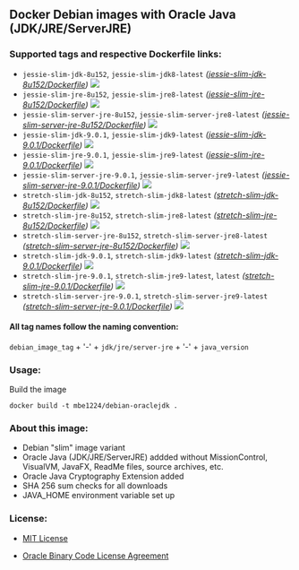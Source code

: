 ## Docker Debian images with Oracle Java (JDK/JRE/ServerJRE)

### Supported tags and respective Dockerfile links:

* ```jessie-slim-jdk-8u152```, ```jessie-slim-jdk8-latest``` _\([jessie-slim-jdk-8u152/Dockerfile]\)_
[![](https://images.microbadger.com/badges/image/mbe1224/docker-debian-oracle-java:jessie-slim-jdk-8u152.svg)](https://microbadger.com/images/mbe1224/docker-debian-oracle-java:jessie-slim-jdk-8u152 "")
* ```jessie-slim-jre-8u152```, ```jessie-slim-jre8-latest``` _\([jessie-slim-jre-8u152/Dockerfile]\)_
[![](https://images.microbadger.com/badges/image/mbe1224/docker-debian-oracle-java:jessie-slim-jre-8u152.svg)](https://microbadger.com/images/mbe1224/docker-debian-oracle-java:jessie-slim-jre-8u152 "")
* ```jessie-slim-server-jre-8u152```, ```jessie-slim-server-jre8-latest``` _\([jessie-slim-server-jre-8u152/Dockerfile]\)_
[![](https://images.microbadger.com/badges/image/mbe1224/docker-debian-oracle-java:jessie-slim-server-jre-8u152.svg)](https://microbadger.com/images/mbe1224/docker-debian-oracle-java:jessie-slim-server-jre-8u152 "")
* ```jessie-slim-jdk-9.0.1```, ```jessie-slim-jdk9-latest``` _\([jessie-slim-jdk-9.0.1/Dockerfile]\)_
[![](https://images.microbadger.com/badges/image/mbe1224/docker-debian-oracle-java:jessie-slim-jdk-9.0.1.svg)](https://microbadger.com/images/mbe1224/docker-debian-oracle-java:jessie-slim-jdk-9.0.1 "")
* ```jessie-slim-jre-9.0.1```, ```jessie-slim-jre9-latest``` _\([jessie-slim-jre-9.0.1/Dockerfile]\)_
[![](https://images.microbadger.com/badges/image/mbe1224/docker-debian-oracle-java:jessie-slim-jre-9.0.1.svg)](https://microbadger.com/images/mbe1224/docker-debian-oracle-java:jessie-slim-jre-9.0.1 "")
* ```jessie-slim-server-jre-9.0.1```, ```jessie-slim-server-jre9-latest``` _\([jessie-slim-server-jre-9.0.1/Dockerfile]\)_
[![](https://images.microbadger.com/badges/image/mbe1224/docker-debian-oracle-java:jessie-slim-server-jre-9.0.1.svg)](https://microbadger.com/images/mbe1224/docker-debian-oracle-java:jessie-slim-server-jre-9.0.1 "")
* ```stretch-slim-jdk-8u152```, ```stretch-slim-jdk8-latest``` _\([stretch-slim-jdk-8u152/Dockerfile]\)_
[![](https://images.microbadger.com/badges/image/mbe1224/docker-debian-oracle-java:stretch-slim-jdk-8u152.svg)](https://microbadger.com/images/mbe1224/docker-debian-oracle-java:stretch-slim-jdk-8u152 "")
* ```stretch-slim-jre-8u152```, ```stretch-slim-jre8-latest``` _\([stretch-slim-jre-8u152/Dockerfile]\)_
[![](https://images.microbadger.com/badges/image/mbe1224/docker-debian-oracle-java:stretch-slim-jre-8u152.svg)](https://microbadger.com/images/mbe1224/docker-debian-oracle-java:stretch-slim-jre-8u152 "")
* ```stretch-slim-server-jre-8u152```, ```stretch-slim-server-jre8-latest``` _\([stretch-slim-server-jre-8u152/Dockerfile]\)_
[![](https://images.microbadger.com/badges/image/mbe1224/docker-debian-oracle-java:stretch-slim-server-jre-8u152.svg)](https://microbadger.com/images/mbe1224/docker-debian-oracle-java:stretch-slim-server-jre-8u152 "")
* ```stretch-slim-jdk-9.0.1```, ```stretch-slim-jdk9-latest``` _\([stretch-slim-jdk-9.0.1/Dockerfile]\)_
[![](https://images.microbadger.com/badges/image/mbe1224/docker-debian-oracle-java:stretch-slim-jdk-9.0.1.svg)](https://microbadger.com/images/mbe1224/docker-debian-oracle-java:stretch-slim-jdk-9.0.1 "")
* ```stretch-slim-jre-9.0.1```, ```stretch-slim-jre9-latest```, ```latest``` _\([stretch-slim-jre-9.0.1/Dockerfile]\)_
[![](https://images.microbadger.com/badges/image/mbe1224/docker-debian-oracle-java:stretch-slim-jre-9.0.1.svg)](https://microbadger.com/images/mbe1224/docker-debian-oracle-java:stretch-slim-jre-9.0.1 "")
* ```stretch-slim-server-jre-9.0.1```, ```stretch-slim-server-jre9-latest``` _\([stretch-slim-server-jre-9.0.1/Dockerfile]\)_
[![](https://images.microbadger.com/badges/image/mbe1224/docker-debian-oracle-java:stretch-slim-server-jre-9.0.1.svg)](https://microbadger.com/images/mbe1224/docker-debian-oracle-java:stretch-slim-server-jre-9.0.1 "")

#### All tag names follow the naming convention:

```debian_image_tag``` + '-' + ```jdk/jre/server-jre``` + '-' + ```java_version```

### Usage:

Build the image
```shell
docker build -t mbe1224/debian-oraclejdk .
```

### About this image:

- Debian "slim" image variant
- Oracle Java (JDK/JRE/ServerJRE) addded without MissionControl, VisualVM, JavaFX, ReadMe files, source archives, etc.
- Oracle Java Cryptography Extension added
- SHA 256 sum checks for all downloads
- JAVA\_HOME environment variable set up

### License:

* [MIT License]
* [Oracle Binary Code License Agreement]

   [jessie-slim-jdk-8u152/Dockerfile]: <https://github.com/MihaiBogdanEugen/docker-debian-oracle-java/blob/master/jessie-slim/java8/jdk/Dockerfile>
   [jessie-slim-jre-8u152/Dockerfile]: <https://github.com/MihaiBogdanEugen/docker-debian-oracle-java/blob/master/jessie-slim/java8/jre/Dockerfile>
   [jessie-slim-server-jre-8u152/Dockerfile]: <https://github.com/MihaiBogdanEugen/docker-debian-oracle-java/blob/master/jessie-slim/java8/server-jre/Dockerfile>  
   [jessie-slim-jdk-9.0.1/Dockerfile]: <https://github.com/MihaiBogdanEugen/docker-debian-oracle-java/blob/master/jessie-slim/java9/jdk/Dockerfile>
   [jessie-slim-jre-9.0.1/Dockerfile]: <https://github.com/MihaiBogdanEugen/docker-debian-oracle-java/blob/master/jessie-slim/java9/jre/Dockerfile>
   [jessie-slim-server-jre-9.0.1/Dockerfile]: <https://github.com/MihaiBogdanEugen/docker-debian-oracle-java/blob/master/jessie-slim/java9/server-jre/Dockerfile>  
   [stretch-slim-jdk-8u152/Dockerfile]: <https://github.com/MihaiBogdanEugen/docker-debian-oracle-java/blob/master/stretch-slim/java8/jdk/Dockerfile>
   [stretch-slim-jre-8u152/Dockerfile]: <https://github.com/MihaiBogdanEugen/docker-debian-oracle-java/blob/master/stretch-slim/java8/jre/Dockerfile>
   [stretch-slim-server-jre-8u152/Dockerfile]: <https://github.com/MihaiBogdanEugen/docker-debian-oracle-java/blob/master/stretch-slim/java8/server-jre/Dockerfile>  
   [stretch-slim-jdk-9.0.1/Dockerfile]: <https://github.com/MihaiBogdanEugen/docker-debian-oracle-java/blob/master/stretch-slim/java9/jdk/Dockerfile>
   [stretch-slim-jre-9.0.1/Dockerfile]: <https://github.com/MihaiBogdanEugen/docker-debian-oracle-java/blob/master/stretch-slim/java9/jre/Dockerfile>
   [stretch-slim-server-jre-9.0.1/Dockerfile]: <https://github.com/MihaiBogdanEugen/docker-debian-oracle-java/blob/master/stretch-slim/java9/server-jre/Dockerfile>
   [MIT License]: <https://raw.githubusercontent.com/MihaiBogdanEugen/debian-oraclejdk/master/LICENSE>
   [Oracle Binary Code License Agreement]: <https://raw.githubusercontent.com/MihaiBogdanEugen/debian-oraclejdk/master/Oracle_Binary_Code_License_Agreement%20for%20the%20Java%20SE%20Platform_Products_and_JavaFX>